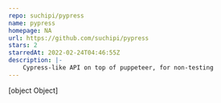 ```yaml
---
repo: suchipi/pypress
name: pypress
homepage: NA
url: https://github.com/suchipi/pypress
stars: 2
starredAt: 2022-02-24T04:46:55Z
description: |-
    Cypress-like API on top of puppeteer, for non-testing
---
```


[object Object]
